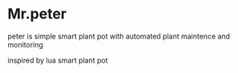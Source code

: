 # Mr.peter
peter is  simple smart plant pot with automated plant maintence and monitoring


inspired by lua smart plant pot
